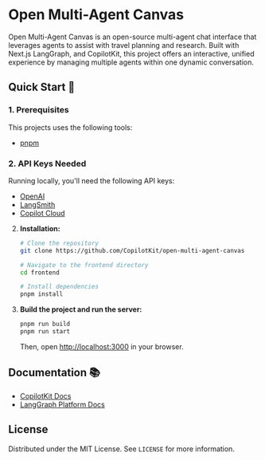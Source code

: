 # Open Multi-Agent Canvas

Open Multi-Agent Canvas is an open-source multi-agent chat interface that leverages agents to assist with travel planning and research. Built with Next.js LangGraph, and CopilotKit, this project offers an interactive, unified experience by managing multiple agents within one dynamic conversation.

## Quick Start 🚀

### 1. Prerequisites
This projects uses the following tools:

- [pnpm](https://pnpm.io/installation)

### 2. API Keys Needed
Running locally, you'll need the following API keys:

- [OpenAI](https://platform.openai.com/api-keys)
- [LangSmith](https://docs.smith.langchain.com/administration/how_to_guides/organization_management/create_account_api_key)
- [Copilot Cloud](https://cloud.copilotkit.ai)

2. **Installation:**

   ```bash
   # Clone the repository
   git clone https://github.com/CopilotKit/open-multi-agent-canvas

   # Navigate to the frontend directory
   cd frontend

   # Install dependencies
   pnpm install
   ```

3. **Build the project and run the server:**
   ```bash
   pnpm run build
   pnpm run start
   ```
   
   Then, open [http://localhost:3000](http://localhost:3000) in your browser.

## Documentation 📚
- [CopilotKit Docs](https://docs.copilotkit.ai/coagents)
- [LangGraph Platform Docs](https://langchain-ai.github.io/langgraph/cloud/deployment/cloud/)

## License

Distributed under the MIT License. See `LICENSE` for more information.
